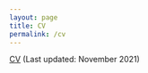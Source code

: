 ```yaml
---
layout: page
title: CV
permalink: /cv
---
```


[CV]({{site.url}}/assets/pdf/cv.pdf) (Last updated: November 2021)
